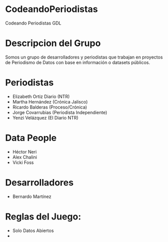 # CodeandoPeriodistas
Codeando Periodistas GDL


# Descripcion del Grupo
Somos un grupo de desarrolladores y periodistas que trabajan en proyectos de Periodismo de Datos con base en información o datasets públicos.


# Periodistas
* Elizabeth Ortiz Diario (NTR)
* Martha Hernández (Crónica Jalisco)
* Ricardo Balderas (Proceso/Crónica)
* Jorge Covarrubias (Periodista Independiente)
* Yenzi Velázquez (El Diario NTR)


# Data People
* Héctor Neri 
* Alex Chalini
* Vicki Foss


# Desarrolladores
* Bernardo Martínez


# Reglas del Juego:
- Solo Datos Abiertos
- 


